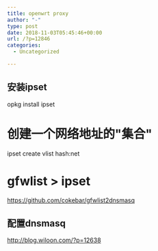 ```yaml
---
title: openwrt proxy
author: "-"
type: post
date: 2018-11-03T05:45:46+00:00
url: /?p=12846
categories:
  - Uncategorized

---
```

## 安装ipset

opkg install ipset

# 创建一个网络地址的"集合"

ipset create vlist hash:net

# gfwlist > ipset

https://github.com/cokebar/gfwlist2dnsmasq

## 配置dnsmasq

<http://blog.wiloon.com/?p=12638>